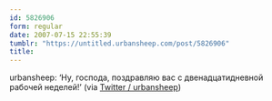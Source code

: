 ```yaml
---
id: 5826906
form: regular
date: 2007-07-15 22:55:39
tumblr: "https://untitled.urbansheep.com/post/5826906"
title:
---
```


<p>urbansheep: &lsquo;Ну, господа, поздравляю вас с двенадцатидневной рабочей неделей!&rsquo; (via <a href="http://twitter.com/urbansheep/statuses/151308662">Twitter / urbansheep</a>)</p>

